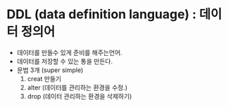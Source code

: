 # DDL (data definition language) : 데이터 정의어
 - 데이터를 만들수 있게 준비를 해주는언어.
 - 데이터를 저장할 수 있는 통을 만든다.
 - 문법 3개 (super simple)
    1) creat 만들기
    2) alter (데이터를 관리하는 환경을 수정.)
    3) drop  (데이터 관리하는 환경을 삭제하기)
